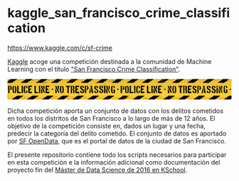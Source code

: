 # kaggle_san_francisco_crime_classification
https://www.kaggle.com/c/sf-crime

[Kaggle](http://www.kaggle.com) acoge una competición destinada a la comunidad de Machine Learning con el título ["San Francisco Crime Classification"](https://www.kaggle.com/c/sf-crime).

![](https://github.com/xalmond/kaggle_san_francisco_crime_classification/blob/master/images/sfcrime_banner.png)  

Dicha competición aporta un conjunto de datos con los delitos cometidos en todos los distritos de San Francisco a lo largo de más de 12 años. El objetivo de la competición consiste en, dados un lugar y una fecha, predecir la categoría del delito cometido. El conjunto de datos es aportado por [SF OpenData](https://data.sfgov.org), que es el portal de datos de la ciudad de San Francisco.

El presente repositorio contiene todo los scripts necesarios para participar en esta competición e la información adicional como documentación del proyecto fin del [Máster de Data Science de 2016 en KSchool](http://kschool.com/cursos/madrid/master-en-data-science/).

